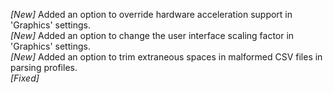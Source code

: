 _[New]_ Added an option to override hardware acceleration support in 'Graphics' settings.  
_[New]_ Added an option to change the user interface scaling factor in 'Graphics' settings.  
_[New]_ Added an option to trim extraneous spaces in malformed CSV files in parsing profiles.  
_[Fixed]_ 
